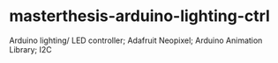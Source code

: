 # masterthesis-arduino-lighting-ctrl
Arduino lighting/ LED controller; Adafruit Neopixel; Arduino Animation Library; I2C
